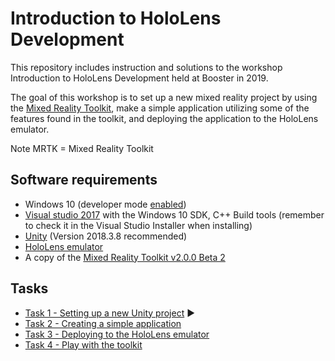 # Introduction to HoloLens Development

This repository includes instruction and solutions to the workshop Introduction to HoloLens Development held at Booster in 2019.

The goal of this workshop is to set up a new mixed reality project by using the [Mixed Reality Toolkit](https://github.com/Microsoft/MixedRealityToolkit-Unity), make a simple application utilizing some of the features found in the toolkit, and deploying the application to the HoloLens emulator.

Note MRTK = Mixed Reality Toolkit

## Software requirements
- Windows 10 (developer mode [enabled](https://www.ghacks.net/2015/06/13/how-to-enable-developer-mode-in-windows-10-to-sideload-apps/))
- [Visual studio 2017](https://developer.microsoft.com/en-us/windows/downloads) with the Windows 10 SDK, C++ Build tools (remember to check it in the Visual Studio Installer when installing)
- [Unity](https://unity3d.com/get-unity/download/archive) (Version 2018.3.8 recommended)
- [HoloLens emulator](https://go.microsoft.com/fwlink/?linkid=852626)
- A copy of the [Mixed Reality Toolkit v2.0.0 Beta 2](https://github.com/Microsoft/MixedRealityToolkit-Unity/releases)

## Tasks
- [Task 1 - Setting up a new Unity project](TASK1.md) :arrow_forward:
- [Task 2 - Creating a simple application](TASK2.md)
- [Task 3 - Deploying to the HoloLens emulator](TASK3.md)
- [Task 4 - Play with the toolkit](TASK4.md)
